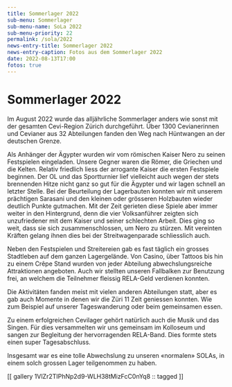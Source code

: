 ```yaml
---
title: Sommerlager 2022
sub-menu: Sommerlager
sub-menu-name: SoLa 2022
sub-menu-priority: 22
permalink: /sola/2022
news-entry-title: Sommerlager 2022
news-entry-caption: Fotos aus dem Sommerlager 2022
date: 2022-08-13T17:00
fotos: true
---
```


# Sommerlager 2022

Im August 2022 wurde das alljährliche Sommerlager anders wie sonst mit der gesamten Cevi-Region
Zürich durchgeführt. Über 1300 Cevianerinnen und Cevianer aus 32 Abteilungen fanden den Weg
nach Hüntwangen an der deutschen Grenze.

Als Anhänger der Ägypter wurden wir vom römischen Kaiser Nero zu seinen Festspielen eingeladen.
Unsere Gegner waren die Römer, die Griechen und die Kelten. Relativ friedlich liess der arrogante
Kaiser die ersten Festspiele beginnen. Der OL und das Sportturnier lief vielleicht auch wegen der stets
brennenden Hitze nicht ganz so gut für die Ägypter und wir lagen schnell an letzter Stelle. Bei der
Beurteilung der Lagerbauten konnten wir mit unserem prächtigen Sarasani und den kleinen oder
grösseren Holzbauten wieder deutlich Punkte gutmachen. Mit der Zeit gerieten diese Spiele aber
immer weiter in den Hintergrund, denn die vier Volksanführer zeigten sich unzufriedener mit dem
Kaiser und seiner schlechten Arbeit. Dies ging so weit, dass sie sich zusammenschlossen, um Nero zu
stürzen. Mit vereinten Kräften gelang ihnen dies bei der Streitwagenparade schliesslich auch.

Neben den Festspielen und Streitereien gab es fast täglich ein grosses Stadtleben auf dem ganzen
Lagergelände. Von Casino, über Tattoos bis hin zu einem Crêpe Stand wurden von jeder Abteilung
abwechslungsreiche Attraktionen angeboten. Auch wir stellten unseren Fallbalken zur Benutzung
frei, an welchem die Teilnehmer fleissig RELA-Geld verdienen konnten.

Die Aktivitäten fanden meist mit vielen anderen Abteilungen statt, aber es gab auch Momente in
denen wir die Züri 11 Zeit geniessen konnten. Wie zum Beispiel auf unserer Tageswanderung oder
beim gemeinsamen essen.

Zu einem erfolgreichen Cevilager gehört natürlich auch die Musik und das Singen. Für dies
versammelten wir uns gemeinsam im Kolloseum und sangen zur Begleitung der hervorragenden
RELA-Band. Dies formte stets einen super Tagesabschluss.

Insgesamt war es eine tolle Abwechslung zu unseren «normalen» SOLAs, in einem solch grossen
Lager teilgenommen zu haben.

[[ gallery 1VlZr2TIPhNp2d9-WLH38tMizFcC0nYq8 :: tagged ]]
